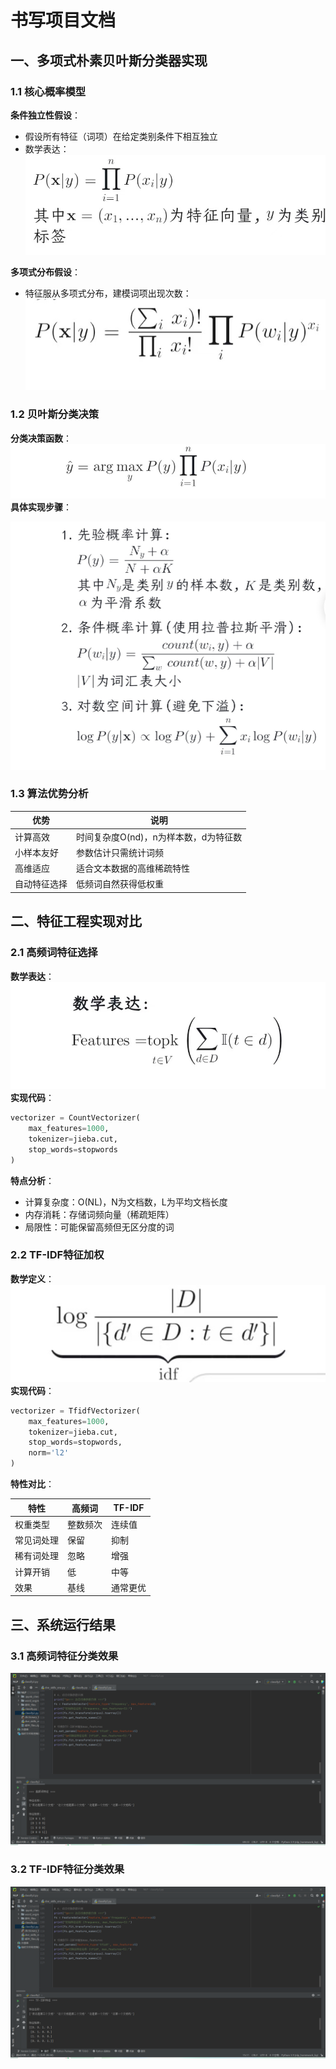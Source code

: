 # 书写项目文档

## 一、多项式朴素贝叶斯分类器实现

### 1.1 核心概率模型

**条件独立性假设**：
- 假设所有特征（词项）在给定类别条件下相互独立
- 数学表达：
  ![公式](1.jpg)
 
  

**多项式分布假设**：
- 特征服从多项式分布，建模词项出现次数：
![公式](2.jpg)
  

### 1.2 贝叶斯分类决策

**分类决策函数**：
![公式](3.jpg)
**具体实现步骤**：


![具体实现步骤](4.jpg)
### 1.3 算法优势分析

| 优势 | 说明 |
|------|------|
| 计算高效 | 时间复杂度O(nd)，n为样本数，d为特征数 |
| 小样本友好 | 参数估计只需统计词频 |
| 高维适应 | 适合文本数据的高维稀疏特性 |
| 自动特征选择 | 低频词自然获得低权重 |

## 二、特征工程实现对比

### 2.1 高频词特征选择

**数学表达**：
![公式](5.jpg)
**实现代码**：
```python
vectorizer = CountVectorizer(
    max_features=1000,
    tokenizer=jieba.cut,
    stop_words=stopwords
)
```

**特点分析**：
- 计算复杂度：O(NL)，N为文档数，L为平均文档长度
- 内存消耗：存储词频向量（稀疏矩阵）
- 局限性：可能保留高频但无区分度的词

### 2.2 TF-IDF特征加权

**数学定义**：
![公式](6.jpg)
**实现代码**：
```python
vectorizer = TfidfVectorizer(
    max_features=1000,
    tokenizer=jieba.cut,
    stop_words=stopwords,
    norm='l2'
)
```

**特性对比**：

| 特性 | 高频词 | TF-IDF |
|------|--------|--------|
| 权重类型 | 整数频次 | 连续值 |
| 常见词处理 | 保留 | 抑制 |
| 稀有词处理 | 忽略 | 增强 |
| 计算开销 | 低 | 中等 |
| 效果 | 基线 | 通常更优 |

## 三、系统运行结果

### 3.1 高频词特征分类效果
![高频词特征运行结果](高频词特征.png)

### 3.2 TF-IDF特征分类效果  
![TF-IDF运行结果](TF-IDF.png)


